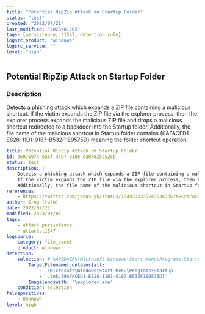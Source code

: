```yaml
---
title: "Potential RipZip Attack on Startup Folder"
status: "test"
created: "2022/07/21"
last_modified: "2023/01/05"
tags: [persistence, t1547, detection_rule]
logsrc_product: "windows"
logsrc_service: ""
level: "high"
---
```


## Potential RipZip Attack on Startup Folder

### Description

Detects a phishing attack which expands a ZIP file containing a malicious shortcut.
If the victim expands the ZIP file via the explorer process, then the explorer process expands the malicious ZIP file and drops a malicious shortcut redirected to a backdoor into the Startup folder.
Additionally, the file name of the malicious shortcut in Startup folder contains {0AFACED1-E828-11D1-9187-B532F1E9575D} meaning the folder shortcut operation.


```yml
title: Potential RipZip Attack on Startup Folder
id: a6976974-ea6f-4e97-818e-ea08625c52cb
status: test
description: |
    Detects a phishing attack which expands a ZIP file containing a malicious shortcut.
    If the victim expands the ZIP file via the explorer process, then the explorer process expands the malicious ZIP file and drops a malicious shortcut redirected to a backdoor into the Startup folder.
    Additionally, the file name of the malicious shortcut in Startup folder contains {0AFACED1-E828-11D1-9187-B532F1E9575D} meaning the folder shortcut operation.
references:
    - https://twitter.com/jonasLyk/status/1549338335243534336?t=CrmPocBGLbDyE4p6zTX1cg&s=19
author: Greg (rule)
date: 2022/07/21
modified: 2023/01/05
tags:
    - attack.persistence
    - attack.t1547
logsource:
    category: file_event
    product: windows
detection:
    selection: # %APPDATA%\Microsoft\Windows\Start Menu\Programs\Startup\target.lnk.{0AFACED1-E828-11D1-9187-B532F1E9575D}\target.lnk
        TargetFilename|contains|all:
            - '\Microsoft\Windows\Start Menu\Programs\Startup'
            - '.lnk.{0AFACED1-E828-11D1-9187-B532F1E9575D}'
        Image|endswith: '\explorer.exe'
    condition: selection
falsepositives:
    - Unknown
level: high

```
